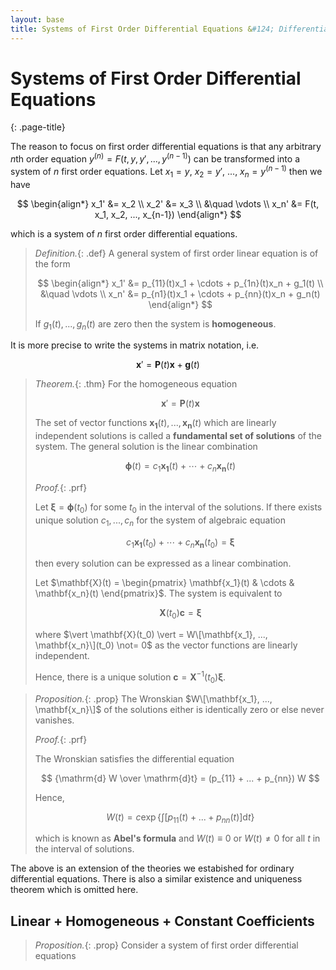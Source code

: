 ```yaml
---
layout: base
title: Systems of First Order Differential Equations &#124; Differential Equations
---
```


# Systems of First Order Differential Equations
{: .page-title}

The reason to focus on first order differential equations is that
any arbitrary $n$th order equation $y^{(n)} = F(t, y, y', ..., y^{(n-1)})$ can be transformed into a system of $n$ first order equations.
Let $x_1 = y$, $x_2 = y'$, ..., $x_n = y^{(n-1)}$ then we have

$$
\begin{align*}
x_1' &= x_2 \\
x_2' &= x_3 \\
&\quad \vdots \\
x_n' &= F(t, x_1, x_2, ..., x_{n-1})
\end{align*}
$$

which is a system of $n$ first order differential equations.

> *Definition.*{: .def}
> A general system of first order linear equation is of the form
>
> $$
  \begin{align*}
  x_1' &= p_{11}(t)x_1 + \cdots + p_{1n}(t)x_n + g_1(t) \\
  &\quad \vdots \\
  x_n' &= p_{n1}(t)x_1 + \cdots + p_{nn}(t)x_n + g_n(t)
  \end{align*}
  $$
>
> If $g_1(t), ..., g_n(t)$ are zero then the system is **homogeneous**.

It is more precise to write the systems in matrix notation, i.e.

$$
\mathbf{x}' = \mathbf{P}(t) \mathbf{x} + \mathbf{g}(t)
$$

> *Theorem.*{: .thm}
> For the homogeneous equation
>
> $$
  \mathbf{x}' = \mathbf{P}(t) \mathbf{x}
  $$
>
> The set of vector functions $\mathbf{x_1}(t), ..., \mathbf{x_n}(t)$ which are linearly independent solutions is called a **fundamental set of solutions** of the system.
> The general solution is the linear combination
>
> $$
  \boldsymbol{\phi}(t) = c_1\mathbf{x_1}(t) + \cdots + c_n\mathbf{x_n}(t)
  $$
>
> *Proof.*{: .prf}
>
> Let $\boldsymbol{\xi} = \boldsymbol{\phi}(t_0)$ for some $t_0$ in the interval of the solutions.
> If there exists unique solution $c_1, ..., c_n$ for the system of algebraic equation
>
> $$
  c_1\mathbf{x_1}(t_0) + \cdots + c_n\mathbf{x_n}(t_0) = \boldsymbol{\xi}
  $$
>
> then every solution can be expressed as a linear combination.
>
> Let $\mathbf{X}(t) = \begin{pmatrix} \mathbf{x_1}(t) & \cdots & \mathbf{x_n}(t) \end{pmatrix}$.
> The system is equivalent to
>
> $$
  \mathbf{X}(t_0) \mathbf{c} = \boldsymbol{\xi}
  $$
>
> where $\vert \mathbf{X}(t_0) \vert = W\[\mathbf{x_1}, ..., \mathbf{x_n}\](t_0) \not= 0$ as the vector functions are linearly independent.
>
> Hence, there is a unique solution $\mathbf{c} = \mathbf{X}^{-1}(t_0) \boldsymbol{\xi}$.

> *Proposition.*{: .prop}
> The Wronskian $W\[\mathbf{x_1}, ..., \mathbf{x_n}\]$ of the solutions either is identically zero or else never vanishes.
>
> *Proof.*{: .prf}
>
> The Wronskian satisfies the differential equation
>
> $$
  {\mathrm{d} W \over \mathrm{d}t} = (p_{11} + ... + p_{nn}) W
  $$
>
> Hence,
>
> $$
  W(t) = c \exp \left\{ \int [p_{11}(t) + ... + p_{nn}(t)] \mathrm{d}t \right\}
  $$
>
> which is known as **Abel's formula** and $W(t) \equiv 0$ or $W(t) \not = 0$ for all $t$ in the interval of solutions.

The above is an extension of the theories we estabished for ordinary differential equations.
There is also a similar existence and uniqueness theorem which is omitted here.

## Linear + Homogeneous + Constant Coefficients

> *Proposition.*{: .prop}
> Consider a system of first order differential equations
>
> $$
  $$
